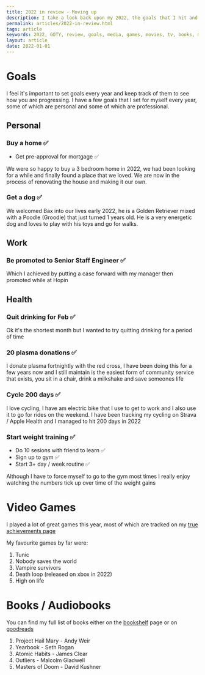 ```yaml
---
title: 2022 in review - Moving up
description: I take a look back upon my 2022, the goals that I hit and favourite pieces of media of the year
permalink: articles/2022-in-review.html
tags: article
keywords: 2022, GOTY, review, goals, media, games, movies, tv, books, music
layout: article
date: 2022-01-01
---
```


# Goals

I feel it's important to set goals every year and keep track of them to see how you are progressing. I have a few goals that I set for myself every year, some of which are personal and some of which are professional.

## Personal

### Buy a home ✅

- Get pre-approval for mortgage ✅

We were so happy to buy a 3 bedroom home in 2022, we had been looking for a while and finally found a place that we loved. We are now in the process of renovating the house and making it our own.

### Get a dog ✅

We welcomed Bax into our lives early 2022, he is a Golden Retriever mixed with a Poodle (Groodle) that just turned 1 years old. He is a very energetic dog and loves to play with his toys and go for walks.

## Work

### Be promoted to Senior Staff Engineer ✅

Which I achieved by putting a case forward with my manager then promoted while at Hopin

## Health

### Quit drinking for Feb ✅

Ok it's the shortest month but I wanted to try quitting drinking for a period of time

### 20 plasma donations ✅

I donate plasma fortnightly with the red cross, I have been doing this for a few years now and I still maintain is the easiest form of community service that exists, you sit in a chair, drink a milkshake and save someones life

### Cycle 200 days ✅

I love cycling, I have am electric bike that I use to get to work and I also use it to go for rides on the weekend. I have been tracking my cycling on Strava / Apple Health and I managed to hit 200 days in 2022

### Start weight training ✅

- Do 10 sesions with friend to learn ✅
- Sign up to gym ✅
- Start 3+ day / week routine ✅

Although I have to force myself to go to the gym most times I really enjoy watching the numbers tick up over time of the weight gains

# Video Games

I played a lot of great games this year, most of which are tracked on my [true achievements page](https://www.trueachievements.com/gamer/csilk-1544)

My favourite games by far were:

1. Tunic
2. Nobody saves the world
3. Vampire survivors
4. Death loop (released on xbox in 2022)
5. High on life

# Books / Audiobooks

You can find my full list of books either on the [bookshelf](./bookshelf) page or on [goodreads](https://www.goodreads.com/review/list/107372765-callum-silcock?shelf=read)

1. Project Hail Mary - Andy Weir
2. Yearbook - Seth Rogan
3. Atomic Habits - James Clear
4. Outliers - Malcolm Gladwell
5. Masters of Doom - David Kushner
